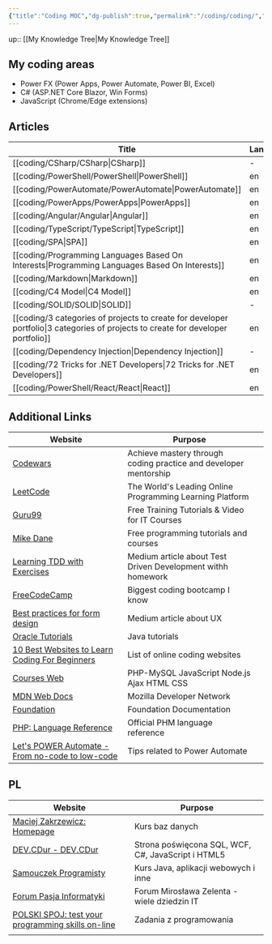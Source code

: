 ```yaml
---
{"title":"Coding MOC","dg-publish":true,"permalink":"/coding/coding/","dgPassFrontmatter":true}
---
```


up:: [[My Knowledge Tree\|My Knowledge Tree]]

## My coding areas

- Power FX (Power Apps, Power Automate, Power BI, Excel)
- C# (ASP.NET Core Blazor, Win Forms)
- JavaScript (Chrome/Edge extensions)

## Articles

| Title                                                                                                                                | Language |
| ------------------------------------------------------------------------------------------------------------------------------------ | -------- |
| [[coding/CSharp/CSharp\|CSharp]]                                                                                                  | \-       |
| [[coding/PowerShell/PowerShell\|PowerShell]]                                                                                      | en       |
| [[coding/PowerAutomate/PowerAutomate\|PowerAutomate]]                                                                             | en       |
| [[coding/PowerApps/PowerApps\|PowerApps]]                                                                                         | en       |
| [[coding/Angular/Angular\|Angular]]                                                                                               | en       |
| [[coding/TypeScript/TypeScript\|TypeScript]]                                                                                      | en       |
| [[coding/SPA\|SPA]]                                                                                                               | en       |
| [[coding/Programming Languages Based On Interests\|Programming Languages Based On Interests]]                                     | en       |
| [[coding/Markdown\|Markdown]]                                                                                                     | en       |
| [[coding/C4 Model\|C4 Model]]                                                                                                     | en       |
| [[coding/SOLID/SOLID\|SOLID]]                                                                                                     | \-       |
| [[coding/3 categories of projects to create for developer portfolio\|3 categories of projects to create for developer portfolio]] | en       |
| [[coding/Dependency Injection\|Dependency Injection]]                                                                             | \-       |
| [[coding/72 Tricks for .NET Developers\|72 Tricks for .NET Developers]]                                                           | en       |
| [[coding/PowerShell/React/React\|React]]                                                                                          | en       |


## Additional Links

| Website                                                                                                       | Purpose                                                          |     |
| ------------------------------------------------------------------------------------------------------------- | ---------------------------------------------------------------- | --- |
| [Codewars](https://www.codewars.com/)                                                                         | Achieve mastery through coding practice and developer mentorship |     |
| [LeetCode](https://leetcode.com/)                                                                             | The World's Leading Online Programming Learning Platform         |     |
| [Guru99](https://www.guru99.com/)                                                                             | Free Training Tutorials & Video for IT Courses                   |     |
| [Mike Dane](https://www.mikedane.com/)                                                                        | Free programming tutorials and courses                           |     |
| [Learning TDD with Exercises](https://medium.com/@marlenac/learning-tdd-with-katas-3f499cb9c492)              | Medium article about Test Driven Development withh homework      |     |
| [FreeCodeCamp](https://www.freecodecamp.org/)                                                                 | Biggest coding bootcamp I know                                   |     |
| [Best practices for form design](https://uxdesign.cc/best-practices-for-form-design-ff5de6ca8e5f)             | Medium article about UX                                          |     |
| [Oracle Tutorials](http://w2.syronex.com/jmr/edu/db/)                                                         | Java tutorials                                                   |     |
| [10 Best Websites to Learn Coding For Beginners](https://www.hongkiat.com/blog/sites-to-learn-coding-online/) | List of online coding websites                                   |     |
| [Courses Web](https://coursesweb.net/)                                                                        | PHP-MySQL JavaScript Node.js Ajax HTML CSS                       |     |
| [MDN Web Docs](https://developer.mozilla.org/en-US/)                                                          | Mozilla Developer Network                                        |     |
| [Foundation](https://get.foundation/frameworks-docs.html)                                                     | Foundation Documentation                                         |     |
| [PHP: Language Reference](https://www.php.net/manual/en/langref.php)                                          | Official PHM language reference                                  |     |
| [Let's POWER Automate - From no-code to low-code](https://tomriha.com/)                                       | Tips related to Power Automate                                                                 |     |



## PL
| Website                                                                   | Purpose                                            |
| ------------------------------------------------------------------------- | -------------------------------------------------- |
| [Maciej Zakrzewicz: Homepage](http://zakrzewicz.pl/index_en.php)          | Kurs baz danych                                    |
| [DEV.CDur - DEV.CDur](http://dev.cdur.pl/)                                | Strona poświęcona SQL, WCF, C#, JavaScript i HTML5 |
| [Samouczek Programisty](http://www.samouczekprogramisty.pl/)              | Kurs Java, aplikacji webowych i inne               |
| [Forum Pasja Informatyki](https://forum.pasja-informatyki.pl/)            | Forum Mirosława Zelenta - wiele dziedzin IT        |
| [POLSKI SPOJ: test your programming skills on-line](https://pl.spoj.com/) | Zadania z programowania                            |
|                                                                           |                                                    |
